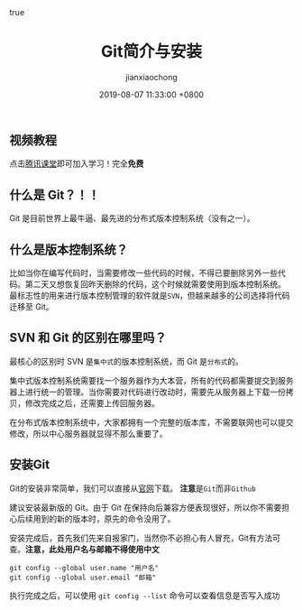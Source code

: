 ﻿---
title: Git简介与安装
author: jianxiaochong
date: 2019-08-07 11:33:00 +0800
categories: [Blogging, Demo]
tags: [git]
math: true

---

## 视频教程
点击[腾讯课堂](https://ke.qq.com/course/2087250?taid=9016532220762450&amp;tuin=1322a856)即可加入学习！完全**免费**

##  什么是 Git？！！

Git 是目前世界上最牛逼、最先进的分布式版本控制系统（没有之一）。

## 什么是版本控制系统？
比如当你在编写代码时，当需要修改一些代码的时候，不得已要删除另外一些代码。第二天又想恢复回昨天删除的代码，这个时候就需要使用到版本控制系统。
最标志性的用来进行版本控制管理的软件就是`SVN`，但越来越多的公司选择将代码迁移至 Git。

##  SVN 和 Git 的区别在哪里吗？

最核心的区别时 SVN 是`集中式`的版本控制系统，而 Git 是`分布式`的。

集中式版本控制系统需要找一个服务器作为大本营，所有的代码都需要提交到服务器上进行统一的管理。当你需要对代码进行改动时，需要先从服务器上下载一份拷贝，修改完成之后，还需要上传回服务器。

在分布式版本控制系统中，大家都拥有一个完整的版本库，不需要联网也可以提交修改，所以中心服务器就显得不那么重要了。

## 安装Git

Git的安装非常简单，我们可以直接从[官网](https://git-scm.com/downloads)下载。
**注意**是`Git`而非`Github`

建议安装最新版的 Git。由于 Git 在保持向后兼容方便表现很好，所以你不需要担
心后续用到的新的版本时，原先的命令没用了。

安装完成后，首先我们先来自报家门，当然你不必担心有人冒充，Git有方法可查。**注意，此处用户名与邮箱不得使用中文**

```
git config --global user.name "用户名"
git config --global user.email "邮箱"
```

执行完成之后，可以使用 `git config --list` 命令可以查看信息是否写入成功


